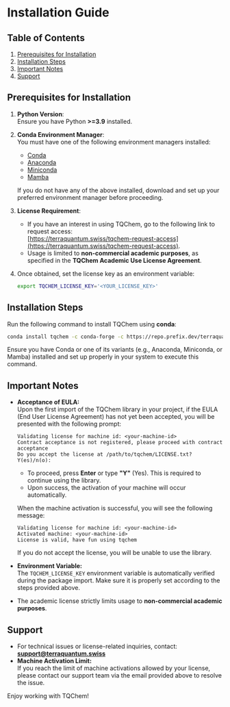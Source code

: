 # Installation Guide

## **Table of Contents**

1. [Prerequisites for Installation](#prerequisites-for-installation)
2. [Installation Steps](#installation-steps)
3. [Important Notes](#important-notes)
4. [Support](#support)

## **Prerequisites for Installation**

1. **Python Version**:  
   Ensure you have Python **>=3.9** installed.

2. **Conda Environment Manager**:  
   You must have one of the following environment managers installed:
    - [Conda](https://docs.conda.io/en/latest/miniconda.html)
    - [Anaconda](https://www.anaconda.com/products/distribution#download-section)
    - [Miniconda](https://docs.conda.io/en/latest/miniconda.html)
    - [Mamba](https://github.com/mamba-org/mamba)

   If you do not have any of the above installed, download and set up your preferred environment manager before proceeding.

3. **License Requirement**:
    - If you have an interest in using TQChem, go to the following link to request access:  
      [https://terraquantum.swiss/tqchem-request-access](https://terraquantum.swiss/tqchem-request-access).
    - Usage is limited to **non-commercial academic purposes**, as specified in the **TQChem Academic Use License Agreement**.

4. Once obtained, set the license key as an environment variable:
   ```bash
   export TQCHEM_LICENSE_KEY='<YOUR_LICENSE_KEY>'
   ```

## **Installation Steps**

Run the following command to install TQChem using **conda**:

```bash
conda install tqchem -c conda-forge -c https://repo.prefix.dev/terraquantumag
```

Ensure you have Conda or one of its variants (e.g., Anaconda, Miniconda, or Mamba) installed and set up properly in your system to execute this command.

## **Important Notes**

- **Acceptance of EULA:**  
  Upon the first import of the TQChem library in your project, if the EULA (End User License Agreement) has not yet been accepted, you will be presented with the following prompt:

   ```
   Validating license for machine id: <your-machine-id>
   Contract acceptance is not registered, please proceed with contract acceptance
   Do you accept the license at /path/to/tqchem/LICENSE.txt? Y(es)/n(o):
   ```

    - To proceed, press **Enter** or type **"Y"** (Yes). This is required to continue using the library.
    - Upon success, the activation of your machine will occur automatically.

  When the machine activation is successful, you will see the following message:

   ```
   Validating license for machine id: <your-machine-id>
   Activated machine: <your-machine-id>
   License is valid, have fun using tqchem
   ```

  If you do not accept the license, you will be unable to use the library.
- **Environment Variable:**  
  The `TQCHEM_LICENSE_KEY` environment variable is automatically verified during the package import. Make sure it is properly set according to the steps provided above.

- The academic license strictly limits usage to **non-commercial academic purposes**.

## **Support**

- For technical issues or license-related inquiries, contact:  
  **[support@terraquantum.swiss](mailto:support@terraquantum.swiss)**
- **Machine Activation Limit:**  
  If you reach the limit of machine activations allowed by your license, please contact our support team via the email provided above to resolve the issue.

Enjoy working with TQChem!
